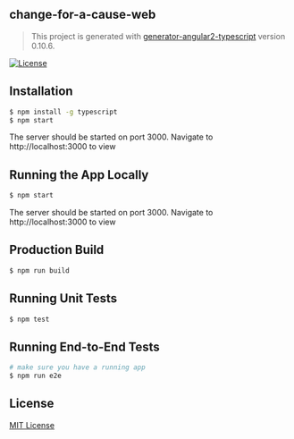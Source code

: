 ## change-for-a-cause-web
> This project is generated with [generator-angular2-typescript](https://github.com/shibbir/generator-angular2-typescript) version 0.10.6.

[![License](https://img.shields.io/badge/license-MIT-blue.svg)](http://opensource.org/licenses/MIT)

## Installation

```bash
$ npm install -g typescript
$ npm start
```
The server should be started on port 3000. Navigate to http://localhost:3000 to view

## Running the App Locally
```bash
$ npm start
```
The server should be started on port 3000. Navigate to http://localhost:3000 to view

## Production Build
```bash
$ npm run build
```

## Running Unit Tests
```bash
$ npm test
```

## Running End-to-End Tests
```bash
# make sure you have a running app
$ npm run e2e
```

## License
<a href="https://opensource.org/licenses/MIT">MIT License</a>
